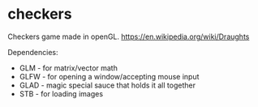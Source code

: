 # checkers

Checkers game made in openGL. https://en.wikipedia.org/wiki/Draughts

Dependencies:
  
  * GLM - for matrix/vector math
  * GLFW - for opening a window/accepting mouse input
  * GLAD - magic special sauce that holds it all together
  * STB - for loading images
